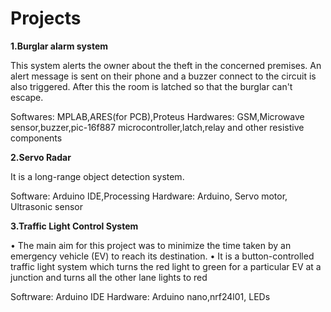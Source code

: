 # Projects

**1.Burglar alarm system**

  This system alerts the owner about the theft in the concerned premises. An alert message is sent on their phone and a buzzer connect to the circuit is also triggered.
  After this the room is latched so that the burglar can't escape.

  Softwares: MPLAB,ARES(for PCB),Proteus
  Hardwares: GSM,Microwave sensor,buzzer,pic-16f887 microcontroller,latch,relay and other resistive components

**2.Servo Radar**

  It is a long-range object detection system.

  Software: Arduino IDE,Processing
  Hardware: Arduino, Servo motor, Ultrasonic sensor

**3.Traffic Light Control System**

  • The main aim for this project was to minimize the time taken by an emergency vehicle (EV) to reach its
  destination.
  • It is a button-controlled traffic light system which turns the red light to green for a particular EV at a junction
  and turns all the other lane lights to red
  
  Softrware: Arduino IDE
  Hardware: Arduino nano,nrf24l01, LEDs
